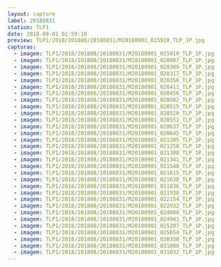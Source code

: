 ```yaml
---
layout: capture
label: 20180831
station: TLP1
date: 2018-09-01 01:59:10
preview: TLP1/2018/201808/20180831/M20180901_015910_TLP_1P.jpg
capturas:
  - imagem: TLP1/2018/201808/20180831/M20180901_015910_TLP_1P.jpg
  - imagem: TLP1/2018/201808/20180831/M20180901_020007_TLP_1P.jpg
  - imagem: TLP1/2018/201808/20180831/M20180901_020309_TLP_1P.jpg
  - imagem: TLP1/2018/201808/20180831/M20180901_020317_TLP_1P.jpg
  - imagem: TLP1/2018/201808/20180831/M20180901_020356_TLP_1P.jpg
  - imagem: TLP1/2018/201808/20180831/M20180901_020411_TLP_1P.jpg
  - imagem: TLP1/2018/201808/20180831/M20180901_020456_TLP_1P.jpg
  - imagem: TLP1/2018/201808/20180831/M20180901_020502_TLP_1P.jpg
  - imagem: TLP1/2018/201808/20180831/M20180901_020515_TLP_1P.jpg
  - imagem: TLP1/2018/201808/20180831/M20180901_020520_TLP_1P.jpg
  - imagem: TLP1/2018/201808/20180831/M20180901_020552_TLP_1P.jpg
  - imagem: TLP1/2018/201808/20180831/M20180901_020637_TLP_1P.jpg
  - imagem: TLP1/2018/201808/20180831/M20180901_020645_TLP_1P.jpg
  - imagem: TLP1/2018/201808/20180831/M20180901_021205_TLP_1P.jpg
  - imagem: TLP1/2018/201808/20180831/M20180901_021258_TLP_1P.jpg
  - imagem: TLP1/2018/201808/20180831/M20180901_021308_TLP_1P.jpg
  - imagem: TLP1/2018/201808/20180831/M20180901_021341_TLP_1P.jpg
  - imagem: TLP1/2018/201808/20180831/M20180901_021548_TLP_1P.jpg
  - imagem: TLP1/2018/201808/20180831/M20180901_021615_TLP_1P.jpg
  - imagem: TLP1/2018/201808/20180831/M20180901_021630_TLP_1P.jpg
  - imagem: TLP1/2018/201808/20180831/M20180901_021836_TLP_1P.jpg
  - imagem: TLP1/2018/201808/20180831/M20180901_021930_TLP_1P.jpg
  - imagem: TLP1/2018/201808/20180831/M20180901_022154_TLP_1P.jpg
  - imagem: TLP1/2018/201808/20180831/M20180901_022932_TLP_1P.jpg
  - imagem: TLP1/2018/201808/20180831/M20180901_024800_TLP_1P.jpg
  - imagem: TLP1/2018/201808/20180831/M20180901_024941_TLP_1P.jpg
  - imagem: TLP1/2018/201808/20180831/M20180901_025207_TLP_1P.jpg
  - imagem: TLP1/2018/201808/20180831/M20180901_025654_TLP_1P.jpg
  - imagem: TLP1/2018/201808/20180831/M20180901_030338_TLP_1P.jpg
  - imagem: TLP1/2018/201808/20180831/M20180901_031000_TLP_1P.jpg
  - imagem: TLP1/2018/201808/20180831/M20180901_031032_TLP_1P.jpg
---
```

